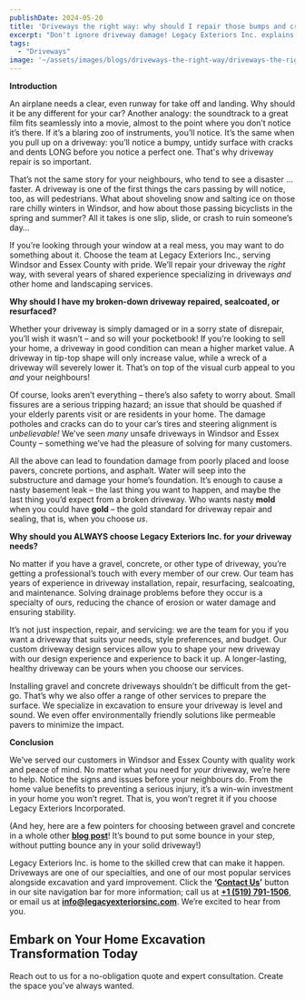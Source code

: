 ```yaml
---
publishDate: 2024-05-20
title: 'Driveways the right way: why should I repair those bumps and cracks?'
excerpt: "Don't ignore driveway damage! Legacy Exteriors Inc. explains why timely repairs prevent costly replacements and ensure long-term driveway durability."
tags:
  - "Driveways"
image: '~/assets/images/blogs/driveways-the-right-way/driveways-the-right-way-blog-main.png'
---
```


**Introduction**

An airplane needs a clear, even runway for take off and landing. Why should it be any different for your car? Another analogy: the soundtrack to a great film fits seamlessly into a movie, almost to the point where you don’t notice it’s there. If it’s a blaring zoo of instruments, you’ll notice. It’s the same when you pull up on a driveway: you’ll notice a bumpy, untidy surface with cracks and dents LONG before you notice a perfect one. That's why driveway repair is so important.

That’s not the same story for your neighbours, who tend to see a disaster … faster. A driveway is one of the first things the cars passing by will notice, too, as will pedestrians. What about shoveling snow and salting ice on those rare chilly winters in Windsor, and how about those passing bicyclists in the spring and summer? All it takes is one slip, slide, or crash to ruin someone’s day…

If you’re looking through your window at a real mess, you may want to do something about it. Choose the team at Legacy Exteriors Inc., serving Windsor and Essex County with pride. We’ll repair your driveway the _right_ way, with several years of shared experience specializing in driveways _and_ other home and landscaping services.

**Why should I have my broken-down driveway repaired, sealcoated, or resurfaced?**

Whether your driveway is simply damaged or in a sorry state of disrepair, you’ll wish it wasn’t – and so will your pocketbook! If you’re looking to sell your home, a driveway in good condition can mean a higher market value. A driveway in tip-top shape will only increase value, while a wreck of a driveway will severely lower it. That’s on top of the visual curb appeal to you _and_ your neighbours!


Of course, looks aren’t everything – there’s also safety to worry about. Small fissures are a serious tripping hazard; an issue that should be quashed if your elderly parents visit or are residents in your home. The damage potholes and cracks can do to your car’s tires and steering alignment is _unbelievable!_ We’ve seen _many_ unsafe driveways in Windsor and Essex County – something we’ve had the pleasure of solving for many customers.

All the above can lead to foundation damage from poorly placed and loose pavers, concrete portions, and asphalt. Water will seep into the substructure and damage your home’s foundation. It’s enough to cause a nasty basement leak – the last thing you want to happen, and maybe the last thing you’d expect from a broken driveway. Who wants nasty **mold** when you could have **gold** – the gold standard for driveway repair and sealing, that is, when you choose _us_.

**Why should you ALWAYS choose Legacy Exteriors Inc. for _your_ driveway needs?**

No matter if you have a gravel, concrete, or other type of driveway, you’re getting a professional’s touch with every member of our crew. Our team has years of experience in driveway installation, repair, resurfacing, sealcoating, and maintenance. Solving drainage problems before they occur is a specialty of ours, reducing the chance of erosion or water damage and ensuring stability.

It’s not just inspection, repair, and servicing: we are the team for you if you want a driveway that suits your needs, style preferences, and budget. Our custom driveway design services allow you to shape your new driveway with our design experience and experience to back it up. A longer-lasting, healthy driveway can be yours when you choose our services.

Installing gravel and concrete driveways shouldn’t be difficult from the get-go. That’s why we also offer a range of other services to prepare the surface. We specialize in excavation to ensure your driveway is level and sound. We even offer environmentally friendly solutions like permeable pavers to minimize the impact.

**Conclusion**

We’ve served our customers in Windsor and Essex County with quality work and peace of mind. No matter what you need for _your_ driveway, we’re here to help. Notice the signs and issues before your neighbours do. From the home value benefits to preventing a serious injury, it’s a win-win investment in your home you won’t regret. That is, you won’t regret it if you choose Legacy Exteriors Incorporated.

(And hey, here are a few pointers for choosing between gravel and concrete in a whole other [**blog post**](/choosing-the-perfect-driveway-concrete-vs-gravel)! It’s bound to put some bounce in your step, without putting bounce any in your solid driveway!)

Legacy Exteriors Inc. is home to the skilled crew that can make it happen. Driveways are one of our specialties, and one of our most popular services alongside excavation and yard improvement. Click the **‘[Contact Us](/contact)’** button in our site navigation bar for more information; call us at [**+1 (519) 791-1506**](tel:+15197911506), or email us at [**info@legacyexteriorsinc.com**](mailto:info@legacyexteriorsinc.com). We’re excited to hear from you.

## **Embark on Your Home Excavation Transformation Today**

Reach out to us for a no-obligation quote and expert consultation. Create the space you've always wanted.
